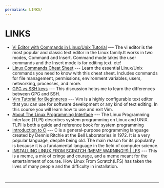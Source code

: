 ```yaml
---
permalink: LINKS/
---
```


# LINKS

* [VI Editor with Commands in Linux/Unix Tutorial](https://www.guru99.com/the-vi-editor.html) --- The vi editor is the most popular and classic text editor in the Linux family.It works in two modes, Command and Insert. Command mode takes the user commands and the Insert mode is for editing text. etc!
* [Linux Commands Cheat Sheet](https://www.geeksforgeeks.org/linux-commands-cheat-sheet/) --- Learn the essential Linux/Unix commands you need to know with this cheat sheet. Includes commands for file management, permissions, environment variables, users, networking, processes, and more.
* [GPG vs SSH keys](https://ubuntuforums.org/showthread.php?t=1402933) --- This discussion helps me to learn the differences between GPG and SSH.
* [Vim Tutorial for Beginneres](https://www.youtube.com/watch?v=RZ4p-saaQkc) --- Vim is a highly configurable text editor that you can use for software development or any kind of text editing. In this course you will learn how to use and exit Vim.
* [About The Linux Programming Interface](https://man7.org/tlpi/tlpi_in_detail.html) --- The Linux Programming Interface (TLPI) describes system programming on Linux and UNIX. TLPI is both a guide and reference book for system programming
* [Introduction to C](https://www.w3schools.com/c/c_intro.php) --- C is a general-purpose programming language created by Dennis Ritchie at the Bell Laboratories in 1972. It is a very popular language, despite being old. The main reason for its popularity is because it is a fundamental language in the field of computer science.
* [INSTALLING LINUX FROM SCRATCH (MEME WARNING!!!) | LFS](https://www.youtube.com/watch?v=S7N9D4IqHA0) --- This is a meme, a mix of cringe and courage, and a meme meant for the entertainment of course. How Linux From Scratch(LFS) has taken the lives of many people and the difficulty in installation.
<br>
<hr>
